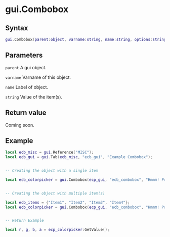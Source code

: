 # gui.Combobox

## Syntax
```lua
gui.Combobox(parent:object, varname:string, name:string, options:string)
```

## Parameters
```parent``` A gui object.

```varname``` Varname of this object.

```name``` Label of object.

```string``` Value of the item(s).

## Return value
Coming soon.

## Example
```lua
local ecb_misc = gui.Reference("MISC");
local ecb_gui = gui.Tab(ecb_misc, "ecb_gui", "Example Combobox");


-- Creating the object with a single item

local ecb_colorpicker = gui.Combobox(ecp_gui, "ecb_combobox", "Hmmm! Pretty Items", "Item 1");


-- Creating the object with multiple item(s)

local ecb_items = {"Item1", "Item2", "Item3", "Item4"};
local ecb_colorpicker = gui.Combobox(ecp_gui, "ecb_combobox", "Hmmm! Pretty Items", unpack(ecb_items));


-- Return Example

local r, g, b, a = ecp_colorpicker:GetValue();


```